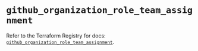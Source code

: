 # `github_organization_role_team_assignment`

Refer to the Terraform Registry for docs: [`github_organization_role_team_assignment`](https://registry.terraform.io/providers/integrations/github/6.7.3/docs/resources/organization_role_team_assignment).
